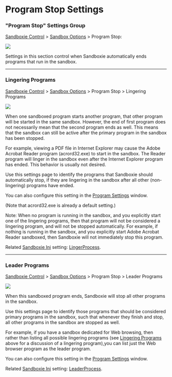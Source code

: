 # Program Stop Settings

### "Program Stop" Settings Group

[Sandboxie Control](SP_SBControl.md) > [Sandbox Options](SP_SBOptions.md) > Program Stop:

![](../Media/ProgramStopSettings.png)

Settings in this section control when Sandboxie automatically ends programs that run in the sandbox.

* * *

### Lingering Programs

[Sandboxie Control](SP_SBControl.md) > [Sandbox Options](SP_SBOptions.md) > Program Stop > Lingering Programs

![](../Media/LingeringProgramsSettings.png)

When one sandboxed program starts another program, that other program will be started in the same sandbox. However, the end of first program does not necessarily mean that the second program ends as well. This means that the sandbox can still be active after the primary program in the sandbox has been stopped.

For example, viewing a PDF file in Internet Explorer may cause the Adobe Acrobat Reader program (acrord32.exe) to start in the sandbox. The Reader program will linger in the sandbox even after the Internet Explorer program has ended. This behavior is usually not desired.

Use this settings page to identify the programs that Sandboxie should automatically stop, if they are lingering in the sandbox after all other (non-lingering) programs have ended.


You can also configure this setting in the [Program Settings](ProgramSettings.md) window.


(Note that acrord32.exe is already a default setting.)

Note: When no program is running in the sandbox, and you explicitly start one of the lingering programs, then that program will not be considered a lingering program, and will not be stopped automatically. For example, if nothing is running in the sandbox, and you explicitly start Adobe Acrobat Reader sandboxed, then Sandboxie will not immediately stop this program.

Related [Sandboxie Ini](SandboxieIni.md) setting: [LingerProcess](LingerProcess.md).

* * *

### Leader Programs

[Sandboxie Control](SP_SBControl.md) > [Sandbox Options](SP_SBOptions.md) > Program Stop > Leader Programs

![](../Media/LeaderProgramsSettings.png)

When this sandboxed program ends, Sandboxie will stop all other programs in the sandbox.

Use this settings page to identify those programs that should be considered primary programs in the sandbox, such that whenever they finish and stop, all other programs in the sandbox are stopped as well.

For example, if you have a sandbox dedicated for Web browsing, then rather than listing all possible lingering programs (see [Lingering Programs](ProgramStopSettings.md#lingering-programs) above for a discussion of a lingering program),you can list just the Web browser program as the leader program.

You can also configure this setting in the [Program Settings](ProgramSettings.md) window.

Related [Sandboxie Ini](SandboxieIni.md) setting: [LeaderProcess](LeaderProcess.md).
